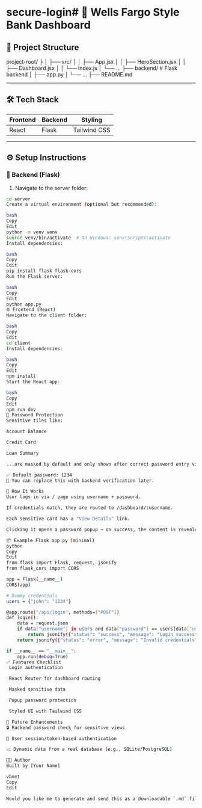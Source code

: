 # secure-login# 🏦 Wells Fargo Style Bank Dashboard


## 📁 Project Structure

project-root/
├
│ ├── src/
│ │ ├── App.jsx
│ │ ├── HeroSection.jsx
│ │ ├── Dashboard.jsx
│ │ └── index.js
│ └── ...
├── backend/ # Flask backend
│ ├── app.py
│ └── ...
├── README.md


---

## 🛠️ Tech Stack

| Frontend      | Backend     | Styling      |
|---------------|-------------|--------------|
| React         | Flask       | Tailwind CSS |

---

## ⚙️ Setup Instructions

### 🔧 Backend (Flask)

1. Navigate to the server folder:

```bash
cd server
Create a virtual environment (optional but recommended):

bash
Copy
Edit
python -m venv venv
source venv/bin/activate  # On Windows: venv\Scripts\activate
Install dependencies:

bash
Copy
Edit
pip install flask flask-cors
Run the Flask server:

bash
Copy
Edit
python app.py
🌐 Frontend (React)
Navigate to the client folder:

bash
Copy
Edit
cd client
Install dependencies:

bash
Copy
Edit
npm install
Start the React app:

bash
Copy
Edit
npm run dev
🔑 Password Protection
Sensitive tiles like:

Account Balance

Credit Card

Loan Summary

...are masked by default and only shown after correct password entry via a popup modal.

✅ Default password: 1234
🔐 You can replace this with backend verification later.

🚀 How It Works
User logs in via / page using username + password.

If credentials match, they are routed to /dashboard/:username.

Each sensitive card has a "View Details" link.

Clicking it opens a password popup → on success, the content is revealed.

📦 Example Flask app.py (minimal)
python
Copy
Edit
from flask import Flask, request, jsonify
from flask_cors import CORS

app = Flask(__name__)
CORS(app)

# Dummy credentials
users = {"john": "1234"}

@app.route("/api/login", methods=["POST"])
def login():
    data = request.json
    if data["username"] in users and data["password"] == users[data["username"]]:
        return jsonify({"status": "success", "message": "Login successful!"})
    return jsonify({"status": "error", "message": "Invalid credentials"})

if __name__ == "__main__":
    app.run(debug=True)
✅ Features Checklist
 Login authentication

 React Router for dashboard routing

 Masked sensitive data

 Popup password protection

 Styled UI with Tailwind CSS

📌 Future Enhancements
🔒 Backend password check for sensitive views

🧠 User session/token-based authentication

📈 Dynamic data from a real database (e.g., SQLite/PostgreSQL)

🧑‍💻 Author
Built by [Your Name]

vbnet
Copy
Edit

Would you like me to generate and send this as a downloadable `.md` file?






